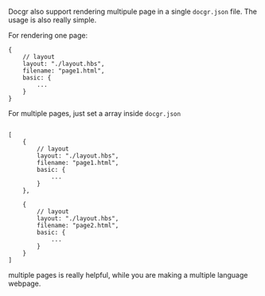 Docgr also support rendering multipule page in a single `docgr.json` file. The usage is also really simple.

For rendering one page:

```
{
    // layout
    layout: "./layout.hbs",
    filename: "page1.html",
    basic: {
        ...
    }
}
```

For multiple pages, just set a array inside `docgr.json`

```

[
    {
        // layout
        layout: "./layout.hbs",
        filename: "page1.html",
        basic: {
            ...
        }
    },

    {
        // layout
        layout: "./layout.hbs",
        filename: "page2.html",
        basic: {
            ...
        }
    }
]
```

multiple pages is really helpful, while you are making a multiple language webpage.